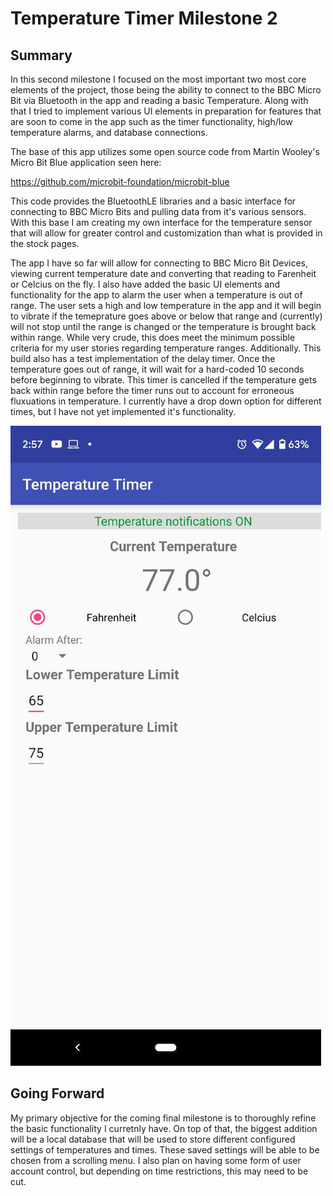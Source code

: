 # Temperature Timer Milestone 2

## Summary  
In this second milestone I focused on the most important two most core elements of the project, those being the ability to connect to the BBC Micro Bit via Bluetooth in the app and reading a basic Temperature. Along with that I tried to implement various UI elements in preparation for features that are soon to come in the app such as the timer functionality, high/low temperature alarms, and database connections.

The base of this app utilizes some open source code from Martin Wooley's Micro Bit Blue application seen here:

https://github.com/microbit-foundation/microbit-blue

This code provides the BluetoothLE libraries and a basic interface for connecting to BBC Micro Bits and pulling data from it's various sensors. With this base I am creating my own interface for the temperature sensor that will allow for greater control and customization than what is provided in the stock pages.

The app I have so far will allow for connecting to BBC Micro Bit Devices, viewing current temperature date and converting that reading to
Farenheit or Celcius on the fly. I also have added the basic UI elements and functionality for the app to alarm the user when a temperature is out of range. The user sets a high and low temperature in the app and it will begin to vibrate if the temeprature goes above or below that range and (currently) will not stop until the range is changed or the temperature is brought back within range. While very crude, this does meet the minimum possible criteria for my user stories regarding temperature ranges. Additionally. This build also has a test implementation of the delay timer. Once the temperature goes out of range, it will wait for a hard-coded 10 seconds before beginning to vibrate. This timer is cancelled if the temperature gets back within range before the timer runs out to account for erroneous fluxuations in temperature. I currently have a drop down option for different times, but I have not yet implemented it's functionality.

![Main Temp Screen](MainTempScreen.jpg)

## Going Forward
My primary objective for the coming final milestone is to thoroughly refine the basic functionality I curretnly have. On top of that, the biggest addition will be a local database that will be used to store different configured settings of temperatures and times. These saved settings will be able to be chosen from a scrolling menu. I also plan on having some form of user account control, but depending on time restrictions, this may need to be cut.

